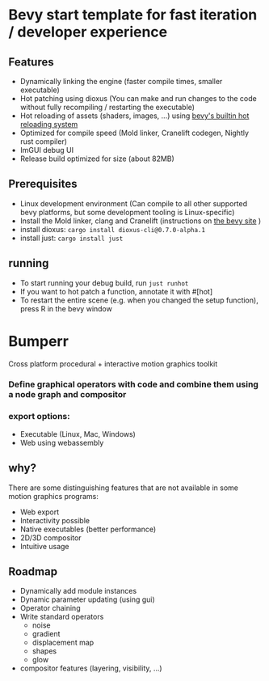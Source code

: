 # Bevy start template for fast iteration / developer experience

## Features
- Dynamically linking the engine (faster compile times, smaller executable)
- Hot patching using dioxus (You can make and run changes to the code without fully recompiling / restarting the executable)
- Hot reloading of assets (shaders, images, ...) using [bevy's builtin hot reloading system](https://bevy-cheatbook.github.io/assets/hot-reload.html) 
- Optimized for compile speed (Mold linker, Cranelift codegen, Nightly rust compiler)
- ImGUI debug UI
- Release build optimized for size (about 82MB)

## Prerequisites
- Linux development environment (Can compile to all other supported bevy platforms, but some development tooling is Linux-specific)
- Install the Mold linker, clang and Cranelift (instructions on [the bevy site](https://bevy.org/learn/quick-start/getting-started/setup/#enable-fast-compiles-optional) )
- install dioxus: ```cargo install dioxus-cli@0.7.0-alpha.1```
- install just: ```cargo install just```

## running
- To start running your debug build, run ```just runhot```
- If you want to hot patch a function, annotate it with #[hot]
- To restart the entire scene (e.g. when you changed the setup function), press R in the bevy window



# Bumperr

Cross platform procedural + interactive motion graphics toolkit
### Define graphical operators with code and combine them using a node graph and compositor

### export options:
- Executable (Linux, Mac, Windows)
- Web using webassembly

## why?
There are some distinguishing features that are not available in some motion graphics programs:
- Web export
- Interactivity possible
- Native executables (better performance)
- 2D/3D compositor
- Intuitive usage

## Roadmap
- Dynamically add module instances
- Dynamic parameter updating (using gui)
- Operator chaining
- Write standard operators
    - noise
    - gradient
    - displacement map
    - shapes
    - glow
- compositor features (layering, visibility, ...)